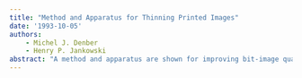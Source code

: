 ```yaml
---
title: "Method and Apparatus for Thinning Printed Images"
date: '1993-10-05'
authors: 
    - Michel J. Denber
    - Henry P. Jankowski
abstract: "A method and apparatus are shown for improving bit-image quality in video display terminals and xerographic processors. In one embodiment, each scan line of a source image is ANDed with the scan line above to remove half-bits and thin halftones. In other embodiments, entire blocks of data are processed by bit-block transfer operations, such as ANDing a copy of the source image with a copy of itself shifted by one bit. Also, a source image can be compared to a shifted copy of itself to locate diagonal lines in order to place gray pixels bordering these lines."
---
```


